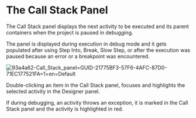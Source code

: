 ﻿# The Call Stack Panel

The Call Stack panel displays the next activity to be executed and its parent containers when the project is paused in debugging.

The panel is displayed during execution in debug mode and it gets populated after using Step Into, Break, Slow Step, or after the execution was paused because an error or a breakpoint was encountered.

![93a4a62-Call_Stack_panel=GUID-21775BF3-57F6-4AFC-87D0-71EC177521FA=1=en=Default](/images/93a4a62-Call_Stack_panel=GUID-21775BF3-57F6-4AFC-87D0-71EC177521FA=1=en=Default.png)

Double-clicking an item in the Call Stack panel, focuses and highlights the selected activity in the Designer panel.

If during debugging, an activity throws an exception, it is marked in the Call Stack panel and the activity is highlighted in red.
